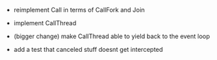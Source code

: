 - reimplement Call in terms of CallFork and Join
- implement CallThread
- (bigger change) make CallThread able to yield back to the event loop

- add a test that canceled stuff doesnt get intercepted
